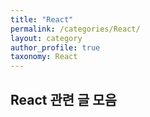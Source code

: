 ```yaml
---
title: "React"
permalink: /categories/React/
layout: category
author_profile: true
taxonomy: React
---
```


## React 관련 글 모음

